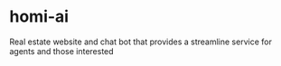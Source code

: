 # homi-ai
Real estate website and chat bot that provides a streamline service for agents and those interested

